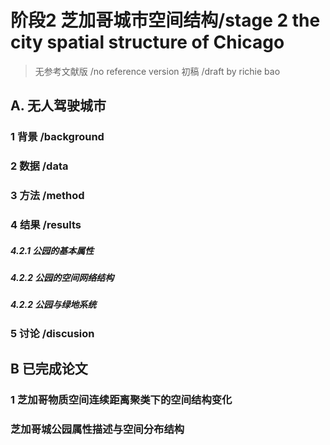 


# 阶段2 芝加哥城市空间结构/stage 2 the city spatial structure of Chicago
> 无参考文献版 /no reference version  初稿 /draft  by richie bao
## A. 无人驾驶城市
### 1 背景 /background


### 2 数据 /data

### 3 方法 /method


### 4 结果 /results
##### 4.2.1 公园的基本属性



##### 4.2.2 公园的空间网络结构



##### 4.2.2 公园与绿地系统



### 5 讨论 /discusion

## B 已完成论文
### 1 芝加哥物质空间连续距离聚类下的空间结构变化


### 芝加哥城公园属性描述与空间分布结构
<!--stackedit_data:
eyJoaXN0b3J5IjpbLTEwODM5NTY4MjMsLTg1MDkzOTI5LDE5Nj
k5MDg3NzddfQ==
-->